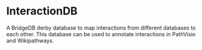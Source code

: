 InteractionDB
=============

A BridgeDB derby database to map interactions from different databases to each other. This database can be used to annotate interactions in PathVisio and Wikipathways.
